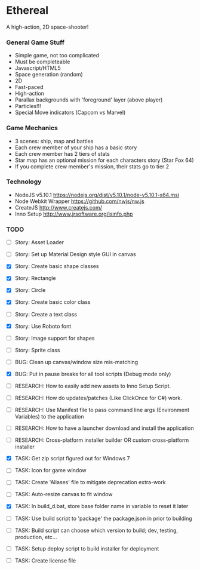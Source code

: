 # Ethereal

A high-action, 2D space-shooter!


### General Game Stuff

* Simple game, not too complicated
* Must be completeable
* Javascript/HTML5
* Space generation (random)
* 2D
* Fast-paced
* High-action
* Parallax backgrounds with 'foreground' layer (above player)
* Particles!!!
* Special Move indicators (Capcom vs Marvel)

### Game Mechanics

* 3 scenes: ship, map and battles
* Each crew member of your ship has a basic story
* Each crew member has 2 tiers of stats
* Star map has an optional mission for each characters story (Star Fox 64)
* If you complete crew member's mission, their stats go to tier 2

### Technology

* NodeJS v5.10.1		https://nodejs.org/dist/v5.10.1/node-v5.10.1-x64.msi
* Node Webkit Wrapper	https://github.com/nwjs/nw.js
* CreateJS				http://www.createjs.com/
* Inno Setup			http://www.jrsoftware.org/isinfo.php

### TODO
- [ ] Story:		Asset Loader
- [	] Story:		Set up Material Design style GUI in canvas
- [x] Story:			Create basic shape classes
- [x] Story:				Rectangle
- [x] Story:				Circle
- [x] Story:			Create basic color class
- [ ] Story:			Create a text class
- [x] Story:				Use Roboto font
- [ ] Story:		Image support for shapes
- [ ] Story:		Sprite class

- [ ] BUG:			Clean up canvas/window size mis-matching
- [x] BUG:			Put in pause breaks for all tool scripts (Debug mode only)

- [ ] RESEARCH:		How to easily add new assets to Inno Setup Script.
- [ ] RESEARCH:		How do updates/patches (Like ClickOnce for C#) work.
- [ ] RESEARCH:		Use Manifest file to pass command line args (Environment Variables) to the application
- [ ] RESEARCH:		How to have a launcher download and install the application
- [ ] RESEARCH:		Cross-platform installer builder OR custom cross-platform installer

- [x] TASK:			Get zip script figured out for Windows 7
- [ ] TASK:			Icon for game window
- [ ] TASK: 		Create 'Aliases' file to mitigate deprecation extra-work
- [ ] TASK:			Auto-resize canvas to fit window
- [x] TASK:			In build_d.bat, store base folder name in variable to reset it later
- [ ] TASK:			Use build script to 'package' the package.json in prior to building
- [ ] TASK:			Build script can choose which version to build; dev, testing, production, etc...
- [ ] TASK:			Setup deploy script to build installer for deployment
- [ ] TASK:			Create license file
